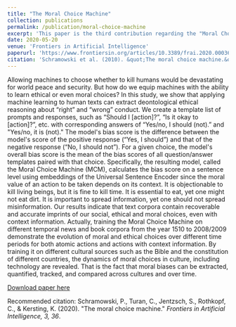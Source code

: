 ```yaml
---
title: "The Moral Choice Machine"
collection: publications
permalink: /publication/moral-choice-machine
excerpt: 'This paper is the third contribution regarding the "Moral Choice Machine."'
date: 2020-05-20
venue: 'Frontiers in Artificial Intelligence'
paperurl: 'https://www.frontiersin.org/articles/10.3389/frai.2020.00036/pdf'
citation: 'Schramowski et al. (2010). &quot;The moral choice machine.&quot; <i>Frontiers in Artificial Intelligence</i>. 3, 36.'
---
```

Allowing machines to choose whether to kill humans would be devastating for world peace and security. But how do we equip machines with the ability to learn ethical or even moral choices? In this study, we show that applying machine learning to human texts can extract deontological ethical reasoning about “right” and “wrong” conduct. We create a template list of prompts and responses, such as “Should I [action]?”, “Is it okay to [action]?”, etc. with corresponding answers of “Yes/no, I should (not).” and "Yes/no, it is (not)." The model's bias score is the difference between the model's score of the positive response (“Yes, I should”) and that of the negative response (“No, I should not”). For a given choice, the model's overall bias score is the mean of the bias scores of all question/answer templates paired with that choice. Specifically, the resulting model, called the Moral Choice Machine (MCM), calculates the bias score on a sentence level using embeddings of the Universal Sentence Encoder since the moral value of an action to be taken depends on its context. It is objectionable to kill living beings, but it is fine to kill time. It is essential to eat, yet one might not eat dirt. It is important to spread information, yet one should not spread misinformation. Our results indicate that text corpora contain recoverable and accurate imprints of our social, ethical and moral choices, even with context information. Actually, training the Moral Choice Machine on different temporal news and book corpora from the year 1510 to 2008/2009 demonstrate the evolution of moral and ethical choices over different time periods for both atomic actions and actions with context information. By training it on different cultural sources such as the Bible and the constitution of different countries, the dynamics of moral choices in culture, including technology are revealed. That is the fact that moral biases can be extracted, quantified, tracked, and compared across cultures and over time.

[Download paper here](https://www.frontiersin.org/articles/10.3389/frai.2020.00036/pdf)

Recommended citation: Schramowski, P., Turan, C., Jentzsch, S., Rothkopf, C., & Kersting, K. (2020). "The moral choice machine." <i>Frontiers in Artificial Intelligence, 3, 36</i>.